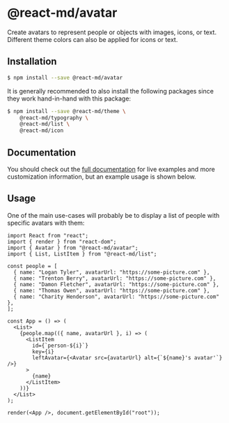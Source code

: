 # @react-md/avatar

Create avatars to represent people or objects with images, icons, or text.
Different theme colors can also be applied for icons or text.

## Installation

```sh
$ npm install --save @react-md/avatar
```

It is generally recommended to also install the following packages since they
work hand-in-hand with this package:

```sh
$ npm install --save @react-md/theme \
    @react-md/typography \
    @react-md/list \
    @react-md/icon
```

<!-- DOCS_REMOVE -->

## Documentation

You should check out the
[full documentation](https://react-md.dev/packages/avatar) for live examples and
more customization information, but an example usage is shown below.

<!-- DOCS_REMOVE_END -->

<!-- INCLUDING_STYLES -->

## Usage

One of the main use-cases will probably be to display a list of people with
specific avatars with them:

```tsx
import React from "react";
import { render } from "react-dom";
import { Avatar } from "@react-md/avatar";
import { List, ListItem } from "@react-md/list";

const people = [
  { name: "Logan Tyler", avatarUrl: "https://some-picture.com" },
  { name: "Trenton Berry", avatarUrl: "https://some-picture.com" },
  { name: "Damon Fletcher", avatarUrl: "https://some-picture.com" },
  { name: "Thomas Owen", avatarUrl: "https://some-picture.com" },
  { name: "Charity Henderson", avatarUrl: "https://some-picture.com" },
];

const App = () => (
  <List>
    {people.map(({ name, avatarUrl }, i) => (
      <ListItem
        id={`person-${i}`}
        key={i}
        leftAvatar={<Avatar src={avatarUrl} alt={`${name}'s avatar'`} />}
      >
        {name}
      </ListItem>
    ))}
  </List>
);

render(<App />, document.getElementById("root"));
```
